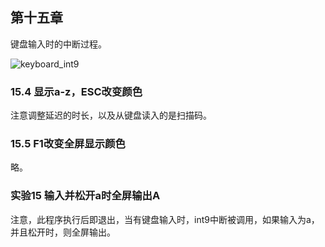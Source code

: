 
## 第十五章

键盘输入时的中断过程。

![keyboard_int9](https://github.com/jungle85gopy/masm5/blob/master/chap15/keyboard_in.png)

### 15.4 显示a-z，ESC改变颜色

注意调整延迟的时长，以及从键盘读入的是扫描码。


### 15.5 F1改变全屏显示颜色
略。


### 实验15 输入并松开a时全屏输出A
注意，此程序执行后即退出，当有键盘输入时，int9中断被调用，如果输入为a，并且松开时，则全屏输出。





